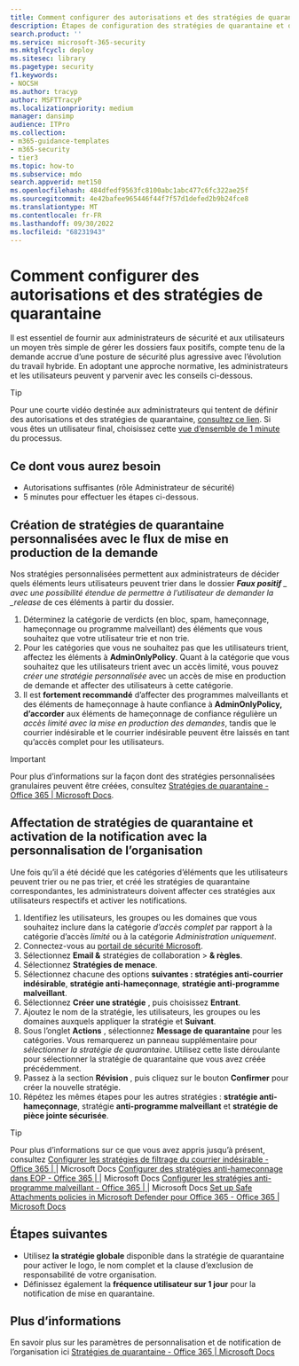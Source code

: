 ```yaml
---
title: Comment configurer des autorisations et des stratégies de quarantaine
description: Étapes de configuration des stratégies de quarantaine et des autorisations entre différents groupes, notamment AdminOnlyPolicy, accès limité, accès complet et fourniture aux administrateurs de sécurité et aux utilisateurs d’un moyen simple de gérer les dossiers faux positifs.
search.product: ''
ms.service: microsoft-365-security
ms.mktglfcycl: deploy
ms.sitesec: library
ms.pagetype: security
f1.keywords:
- NOCSH
ms.author: tracyp
author: MSFTTracyP
ms.localizationpriority: medium
manager: dansimp
audience: ITPro
ms.collection:
- m365-guidance-templates
- m365-security
- tier3
ms.topic: how-to
ms.subservice: mdo
search.appverid: met150
ms.openlocfilehash: 484dfedf9563fc8100abc1abc477c6fc322ae25f
ms.sourcegitcommit: 4e42bafee965446f44f7f57d1defed2b9b24fce8
ms.translationtype: MT
ms.contentlocale: fr-FR
ms.lasthandoff: 09/30/2022
ms.locfileid: "68231943"
---
```

# <a name="how-to-configure-quarantine-permissions-and-policies"></a>Comment configurer des autorisations et des stratégies de quarantaine

Il est essentiel de fournir aux administrateurs de sécurité et aux utilisateurs un moyen très simple de gérer les dossiers faux positifs, compte tenu de la demande accrue d’une posture de sécurité plus agressive avec l’évolution du travail hybride. En adoptant une approche normative, les administrateurs et les utilisateurs peuvent y parvenir avec les conseils ci-dessous.

> [!TIP]
> Pour une courte vidéo destinée aux administrateurs qui tentent de définir des autorisations et des stratégies de quarantaine, [consultez ce lien](https://www.youtube.com/watch?v=vnar4HowfpY). Si vous êtes un utilisateur final, choisissez cette [vue d’ensemble de 1 minute](https://www.youtube.com/watch?v=s-vozLO43rI) du processus.

## <a name="what-you-will-need"></a>Ce dont vous aurez besoin
- Autorisations suffisantes (rôle Administrateur de sécurité)
- 5 minutes pour effectuer les étapes ci-dessous.

## <a name="creating-custom-quarantine-policies-with-request-release-flow"></a>Création de stratégies de quarantaine personnalisées avec le flux de mise en production de la demande

Nos stratégies personnalisées permettent aux administrateurs de décider quels éléments leurs utilisateurs peuvent trier dans le dossier ***Faux positif** _ avec une possibilité étendue de permettre à l’utilisateur de demander la _release* de ces éléments à partir du dossier.

1. Déterminez la catégorie de verdicts (en bloc, spam, hameçonnage, hameçonnage ou programme malveillant) des éléments que vous souhaitez que votre utilisateur trie et non trie.
1. Pour les catégories que vous ne souhaitez pas que les utilisateurs trient, affectez les éléments à **AdminOnlyPolicy**. Quant à la catégorie que vous souhaitez que les utilisateurs trient avec un accès limité, vous pouvez *créer une stratégie personnalisée* avec un accès de mise en production de demande et affecter des utilisateurs à cette catégorie.
1. Il est **fortement recommandé** d’affecter des programmes malveillants et des éléments de hameçonnage à haute confiance à **AdminOnlyPolicy, d’accorder** aux éléments de hameçonnage de confiance régulière un *accès limité avec la mise en production des demandes*, tandis que le courrier indésirable et le courrier indésirable peuvent être laissés en tant qu’accès complet pour les utilisateurs.

> [!IMPORTANT]
> Pour plus d’informations sur la façon dont des stratégies personnalisées granulaires peuvent être créées, consultez [Stratégies de quarantaine - Office 365 | Microsoft Docs](../../office-365-security/quarantine-policies.md).

## <a name="assigning-quarantine-policies-and-enabling-notification-with-organization-branding"></a>Affectation de stratégies de quarantaine et activation de la notification avec la personnalisation de l’organisation

Une fois qu’il a été décidé que les catégories d’éléments que les utilisateurs peuvent trier ou ne pas trier, et créé les stratégies de quarantaine correspondantes, les administrateurs doivent affecter ces stratégies aux utilisateurs respectifs et activer les notifications.

1. Identifiez les utilisateurs, les groupes ou les domaines que vous souhaitez inclure dans la catégorie *d’accès complet* par rapport à la catégorie d’accès *limité* ou à la catégorie *Administration uniquement*.
1. Connectez-vous au [portail de sécurité Microsoft](https://security.microsoft.com).
1. Sélectionnez **Email &** stratégies de collaboration  > **& règles**.
1. Sélectionnez **Stratégies de menace**.
1. Sélectionnez chacune des options **suivantes : stratégies anti-courrier indésirable**, **stratégie anti-hameçonnage**, **stratégie anti-programme malveillant**.
1. Sélectionnez **Créer une stratégie** , puis choisissez **Entrant**.
1. Ajoutez le nom de la stratégie, les utilisateurs, les groupes ou les domaines auxquels appliquer la stratégie et **Suivant**.
1. Sous l’onglet **Actions** , sélectionnez **Message de quarantaine** pour les catégories. Vous remarquerez un panneau supplémentaire pour *sélectionner la stratégie de quarantaine*. Utilisez cette liste déroulante pour sélectionner la stratégie de quarantaine que vous avez créée précédemment.
1. Passez à la section **Révision** , puis cliquez sur le bouton **Confirmer** pour créer la nouvelle stratégie.
1. Répétez les mêmes étapes pour les autres stratégies : **stratégie anti-hameçonnage**, stratégie **anti-programme malveillant** et **stratégie de pièce jointe sécurisée**.

> [!TIP]
> Pour plus d’informations sur ce que vous avez appris jusqu’à présent, consultez [Configurer les stratégies de filtrage du courrier indésirable - Office 365 | ](../../office-365-security/configure-your-spam-filter-policies.md)|  Microsoft Docs [Configurer des stratégies anti-hameçonnage dans EOP - Office 365 | ](../../office-365-security/configure-anti-phishing-policies-eop.md) |  Microsoft Docs [Configurer les stratégies anti-programme malveillant - Office 365 | ](../../office-365-security/configure-anti-malware-policies.md)|  Microsoft Docs [Set up Safe Attachments policies in Microsoft Defender pour Office 365 - Office 365 | Microsoft Docs](../../office-365-security/set-up-safe-attachments-policies.md)

## <a name="next-steps"></a>Étapes suivantes

- Utilisez **la stratégie globale** disponible dans la stratégie de quarantaine pour activer le logo, le nom complet et la clause d’exclusion de responsabilité de votre organisation.
- Définissez également la **fréquence utilisateur sur 1 jour** pour la notification de mise en quarantaine.

## <a name="more-information"></a>Plus d’informations

En savoir plus sur les paramètres de personnalisation et de notification de l’organisation ici [Stratégies de quarantaine - Office 365 | Microsoft Docs](../../office-365-security/quarantine-policies.md)
